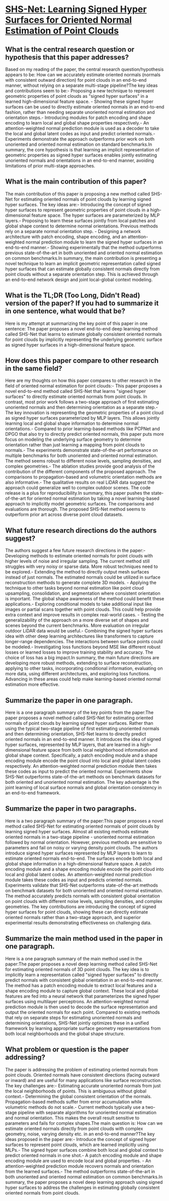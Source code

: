 # [SHS-Net: Learning Signed Hyper Surfaces for Oriented Normal Estimation   of Point Clouds](https://arxiv.org/abs/2305.05873)

## What is the central research question or hypothesis that this paper addresses?

 Based on my reading of the paper, the central research question/hypothesis appears to be: How can we accurately estimate oriented normals (normals with consistent outward direction) for point clouds in an end-to-end manner, without relying on a separate multi-stage pipeline?The key ideas and contributions seem to be:- Proposing a new technique to represent geometric properties of point clouds as "signed hyper surfaces" in a learned high-dimensional feature space. - Showing these signed hyper surfaces can be used to directly estimate oriented normals in an end-to-end fashion, rather than needing separate unoriented normal estimation and orientation steps.- Introducing modules for patch encoding and shape encoding to learn local and global shape properties respectively.- An attention-weighted normal prediction module is used as a decoder to take the local and global latent codes as input and predict oriented normals.- Experiments demonstrate the approach outperforms prior work on both unoriented and oriented normal estimation on standard benchmarks.In summary, the core hypothesis is that learning an implicit representation of geometric properties as signed hyper surfaces enables jointly estimating unoriented normals and orientations in an end-to-end manner, avoiding limitations of prior multi-stage approaches.


## What is the main contribution of this paper?

 The main contribution of this paper is proposing a new method called SHS-Net for estimating oriented normals of point clouds by learning signed hyper surfaces. The key ideas are:- Introducing the concept of signed hyper surfaces to represent geometric properties of point clouds in a high-dimensional feature space. The hyper surfaces are parameterized by MLP layers.- Proposing to learn these surfaces jointly from local patches and global shape context to determine normal orientations. Previous methods rely on a separate normal orientation step. - Designing a network architecture with patch encoding, shape encoding, and an attention-weighted normal prediction module to learn the signed hyper surfaces in an end-to-end manner.- Showing experimentally that the method outperforms previous state-of-the-art in both unoriented and oriented normal estimation on common benchmarks.In summary, the main contribution is presenting a novel technique to learn an implicit geometric representation called signed hyper surfaces that can estimate globally consistent normals directly from point clouds without a separate orientation step. This is achieved through an end-to-end network design and joint local-global context modeling.


## What is the TL;DR (Too Long, Didn't Read) version of the paper? If you had to summarize it in one sentence, what would that be?

 Here is my attempt at summarizing the key point of this paper in one sentence: The paper proposes a novel end-to-end deep learning method called SHS-Net that learns to estimate globally consistent oriented normals for point clouds by implicitly representing the underlying geometric surface as signed hyper surfaces in a high-dimensional feature space.


## How does this paper compare to other research in the same field?

 Here are my thoughts on how this paper compares to other research in the field of oriented normal estimation for point clouds:- This paper proposes a novel end-to-end method called SHS-Net that learns "signed hyper surfaces" to directly estimate oriented normals from point clouds. In contrast, most prior work follows a two-stage approach of first estimating unoriented normals and then determining orientation as a separate step.- The key innovation is representing the geometric properties of a point cloud as signed hyper surfaces parameterized by MLP layers. This allows jointly learning local and global shape information to determine normal orientations.- Compared to prior learning-based methods like PCPNet and DPGO that also try to directly predict oriented normals, this paper puts more focus on modeling the underlying surface geometry to determine orientation rather than just learning a mapping from point clouds to normals.- The experiments demonstrate state-of-the-art performance on multiple benchmarks for both unoriented and oriented normal estimation. The method seems robust to different noise levels, sampling densities, and complex geometries.- The ablation studies provide good analysis of the contribution of the different components of the proposed approach. The comparisons to propagation-based and volumetric orientation methods are also informative.- The qualitative results on real LiDAR data suggest the approach could generalize well to complex outdoor scenes. The code release is a plus for reproducibility.In summary, this paper pushes the state-of-the-art for oriented normal estimation by taking a novel learning-based approach to implicitly model geometric surfaces. The comparisons and evaluations are thorough. The proposed SHS-Net method seems to outperform prior art across diverse point cloud datasets.


## What future research directions do the authors suggest?

 The authors suggest a few future research directions in the paper:- Developing methods to estimate oriented normals for point clouds with higher levels of noise and irregular sampling. The current method still struggles with very noisy or sparse data. More robust techniques need to be explored.- Extending the method to directly output mesh surfaces instead of just normals. The estimated normals could be utilized in surface reconstruction methods to generate complete 3D models. - Applying the technique to other tasks beyond normal estimation like point cloud upsampling, consolidation, and segmentation where consistent orientation is important. The global shape awareness of the method could benefit these applications.- Exploring conditional models to take additional input like images or partial scans together with point clouds. This could help provide extra context and improve results in complex real-world cases. - Testing the generalizability of the approach on a more diverse set of shapes and scenes beyond the current benchmarks. More evaluation on irregular outdoor LiDAR data would be useful.- Combining the signed hyper surfaces idea with other deep learning architectures like transformers to capture longer-range dependencies. The interactions between surface points could be modeled.- Investigating loss functions beyond MSE like different robust losses or learned losses to improve training stability and accuracy. The choice of loss has a big impact.In summary, the main future directions are developing more robust methods, extending to surface reconstruction, applying to other tasks, incorporating conditional information, evaluating on more data, using different architectures, and exploring loss functions. Advancing in these areas could help make learning-based oriented normal estimation more effective.


## Summarize the paper in one paragraph.

 Here is a one paragraph summary of the key points from the paper:The paper proposes a novel method called SHS-Net for estimating oriented normals of point clouds by learning signed hyper surfaces. Rather than using the typical two-stage pipeline of first estimating unoriented normals and then determining orientation, SHS-Net learns to directly predict oriented normals in an end-to-end manner. It introduces the idea of signed hyper surfaces, represented by MLP layers, that are learned in a high-dimensional feature space from both local neighborhood information and global shape context. Specifically, a patch encoding module and a shape encoding module encode the point cloud into local and global latent codes respectively. An attention-weighted normal prediction module then takes these codes as input to predict the oriented normal. Experiments show SHS-Net outperforms state-of-the-art methods on benchmark datasets for both oriented and unoriented normal estimation. The key advantage is the joint learning of local surface normals and global orientation consistency in an end-to-end framework.


## Summarize the paper in two paragraphs.

 Here is a two paragraph summary of the paper:This paper proposes a novel method called SHS-Net for estimating oriented normals of point clouds by learning signed hyper surfaces. Almost all existing methods estimate oriented normals in a two-stage pipeline - unoriented normal estimation followed by normal orientation. However, previous methods are sensitive to parameters and fail on noisy or varying density point clouds. The authors introduce signed hyper surfaces represented by MLP layers to learn to estimate oriented normals end-to-end. The surfaces encode both local and global shape information in a high-dimensional feature space. A patch encoding module and a shape encoding module encode the point cloud into local and global latent codes. An attention-weighted normal prediction module takes these codes as input and predicts oriented normals. Experiments validate that SHS-Net outperforms state-of-the-art methods on benchmark datasets for both unoriented and oriented normal estimation. The method accurately predicts normals with consistent global orientation on point clouds with different noise levels, sampling densities, and complex geometries. The key contributions are introducing the concept of signed hyper surfaces for point clouds, showing these can directly estimate oriented normals rather than a two-stage approach, and superior experimental results demonstrating effectiveness on challenging data.


## Summarize the main method used in the paper in one paragraph.

 Here is a one paragraph summary of the main method used in the paper:The paper proposes a novel deep learning method called SHS-Net for estimating oriented normals of 3D point clouds. The key idea is to implicitly learn a representation called "signed hyper surfaces" to directly predict normals with consistent global orientation in an end-to-end manner. The method has a patch encoding module to extract local features and a shape encoding module to capture global context. These local and global features are fed into a neural network that parameterizes the signed hyper surfaces using multilayer perceptrons. An attention-weighted normal prediction module is then used to decode the surface representation and output the oriented normals for each point. Compared to existing methods that rely on separate steps for estimating unoriented normals and determining orientations, SHS-Net jointly optimizes these in a unified framework by learning appropriate surface geometry representations from both local neighborhoods and the global shape structure.


## What problem or question is the paper addressing?

 The paper is addressing the problem of estimating oriented normals from point clouds. Oriented normals have consistent directions (facing outward or inward) and are useful for many applications like surface reconstruction. The key challenges are:- Estimating accurate unoriented normals from just the local neighborhoods of points. This is ambiguous without global context.- Determining the global consistent orientation of the normals. Propagation-based methods suffer from error accumulation while volumetric methods do not scale.- Current methods typically use a two-stage pipeline with separate algorithms for unoriented normal estimation and normal orientation. This makes the overall result sensitive to parameters and fails for complex shapes.The main question is: How can we estimate oriented normals directly from point clouds with complex geometry, noise, varying density etc. in an end-to-end manner?The key ideas proposed in the paper are:- Introduce the concept of signed hyper surfaces to represent point clouds, which are learned implicitly using MLPs.- The signed hyper surfaces combine both local and global context to predict oriented normals in one shot.- A patch encoding module and shape encoding module are used to encode local and global properties. - An attention-weighted prediction module recovers normals and orientation from the learned surfaces.- The method outperforms state-of-the-art in both unoriented and oriented normal estimation on common benchmarks.In summary, the paper proposes a novel deep learning approach using signed hyper surfaces to address the challenges in estimating globally consistent oriented normals from point clouds.
